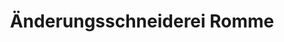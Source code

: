 ---
title: "Änderungsschneiderei Romme"
url: /siegburg/aenderungsschneiderei-romme/
shop: Schneiderei
---